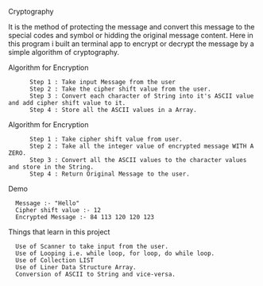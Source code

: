 Cryptography

It is the method of protecting the message and convert this message to the special codes and symbol or hidding the
original message content.
Here in this program i built an terminal app to encrypt or decrypt the message by a simple algorithm of cryptography.

Algorithm for Encryption

          Step 1 : Take input Message from the user 
          Step 2 : Take the cipher shift value from the user.
          Step 3 : Convert each character of String into it's ASCII value and add cipher shift value to it.
          Step 4 : Store all the ASCII values in a Array.

Algorithm for Encryption

          Step 1 : Take cipher shift value from user.
          Step 2 : Take all the integer value of encrypted message WITH A ZERO.
          Step 3 : Convert all the ASCII values to the character values and store in the String.
          Step 4 : Return Original Message to the user.

Demo

      Message :- "Hello"
      Cipher shift value :- 12
      Encrypted Message :- 84 113 120 120 123

Things that learn in this project

      Use of Scanner to take input from the user.
      Use of Looping i.e. while loop, for loop, do while loop.
      Use of Collection LIST
      Use of Liner Data Structure Array.
      Conversion of ASCII to String and vice-versa.
